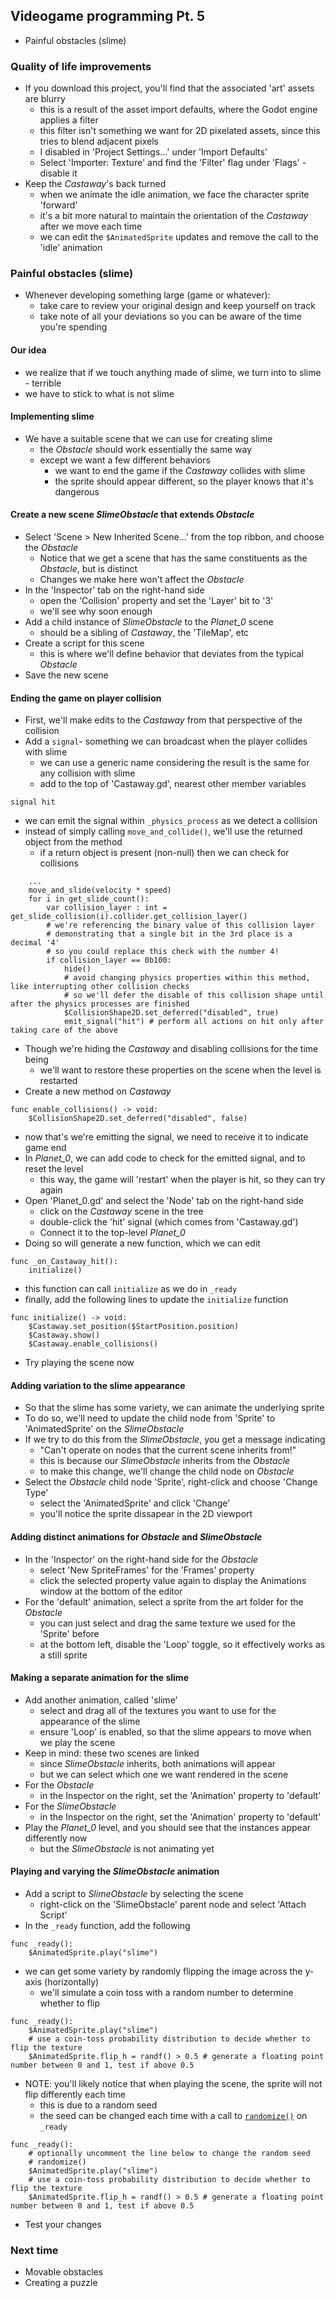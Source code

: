 ## Videogame programming Pt. 5
- Painful obstacles (slime)

### Quality of life improvements
- If you download this project, you'll find that the associated 'art' assets are blurry
  - this is a result of the asset import defaults, where the Godot engine applies a filter
  - this filter isn't something we want for 2D pixelated assets, since this tries to blend adjacent pixels
  - I disabled in 'Project Settings...' under 'Import Defaults' 
  - Select 'Importer: Texture' and find the 'Filter' flag under 'Flags' - disable it
- Keep the _Castaway_'s back turned
  - when we animate the idle animation, we face the character sprite 'forward'
  - it's a bit more natural to maintain the orientation of the _Castaway_ after we move each time
  - we can edit the `$AnimatedSprite` updates and remove the call to the 'idle' animation

### Painful obstacles (slime)
- Whenever developing something large (game or whatever):
  - take care to review your original design and keep yourself on track
  - take note of all your deviations so you can be aware of the time you're spending

#### Our idea
- we realize that if we touch anything made of slime, we turn into to slime - terrible
- we have to stick to what is not slime

#### Implementing slime
- We have a suitable scene that we can use for creating slime
  - the _Obstacle_ should work essentially the same way
  - except we want a few different behaviors
    - we want to end the game if the _Castaway_ collides with slime
    - the sprite should appear different, so the player knows that it's dangerous

#### Create a new scene _SlimeObstacle_ that extends _Obstacle_
- Select 'Scene > New Inherited Scene...' from the top ribbon, and choose the _Obstacle_
  - Notice that we get a scene that has the same constituents as the _Obstacle_, but is distinct
  - Changes we make here won't affect the _Obstacle_
- In the 'Inspector' tab on the right-hand side
  - open the 'Collision' property and set the 'Layer' bit to '3'
  - we'll see why soon enough
- Add a child instance of _SlimeObstacle_ to the _Planet\_0_ scene
  - should be a sibling of _Castaway_, the 'TileMap', etc
- Create a script for this scene
  - this is where we'll define behavior that deviates from the typical _Obstacle_
- Save the new scene

#### Ending the game on player collision
- First, we'll make edits to the _Castaway_ from that perspective of the collision
- Add a `signal`- something we can broadcast when the player collides with slime
  - we can use a generic name considering the result is the same for any collision with slime
  - add to the top of 'Castaway.gd', nearest other member variables
```
signal hit
```
- we can emit the signal within `_physics_process` as we detect a collision
- instead of simply calling `move_and_collide()`, we'll use the returned object from the method
  - if a return object is present (non-null) then we can check for collisions
```
    ...
    move_and_slide(velocity * speed)
    for i in get_slide_count():
	    var collision_layer : int = get_slide_collision(i).collider.get_collision_layer()
        # we're referencing the binary value of this collision layer
        # demonstrating that a single bit in the 3rd place is a decimal '4'
        # so you could replace this check with the number 4!
	    if collision_layer == 0b100:
		    hide()
            # avoid changing physics properties within this method, like interrupting other collision checks
            # so we'll defer the disable of this collision shape until after the physics processes are finished
		    $CollisionShape2D.set_deferred("disabled", true)
		    emit_signal("hit") # perform all actions on hit only after taking care of the above
```
- Though we're hiding the _Castaway_ and disabling collisions for the time being
  - we'll want to restore these properties on the scene when the level is restarted
- Create a new method on _Castaway_
```
func enable_collisions() -> void:
	$CollisionShape2D.set_deferred("disabled", false)
```
- now that's we're emitting the signal, we need to receive it to indicate game end
- In _Planet\_0_, we can add code to check for the emitted signal, and to reset the level
  - this way, the game will 'restart' when the player is hit, so they can try again
- Open 'Planet\_0.gd' and select the 'Node' tab on the right-hand side
  - click on the _Castaway_ scene in the tree
  - double-click the 'hit' signal (which comes from 'Castaway.gd')
  - Connect it to the top-level _Planet\_0_
- Doing so will generate a new function, which we can edit
```
func _on_Castaway_hit():
    initialize()
```
- this function can call `initialize` as we do in `_ready`
- finally, add the following lines to update the `initialize` function
```
func initialize() -> void:
	$Castaway.set_position($StartPosition.position)
	$Castaway.show()
	$Castaway.enable_collisions()
```
- Try playing the scene now

#### Adding variation to the slime appearance
- So that the slime has some variety, we can animate the underlying sprite
- To do so, we'll need to update the child node from 'Sprite' to 'AnimatedSprite' on the _SlimeObstacle_
- If we try to do this from the _SlimeObstacle_, you get a message indicating
  - "Can't operate on nodes that the current scene inherits from!"
  - this is because our _SlimeObstacle_ inherits from the _Obstacle_
  - to make this change, we'll change the child node on _Obstacle_
- Select the _Obstacle_ child node 'Sprite', right-click and choose 'Change Type'
  - select the 'AnimatedSprite' and click 'Change'
  - you'll notice the sprite dissapear in the 2D viewport

#### Adding distinct animations for _Obstacle_ and _SlimeObstacle_
- In the 'Inspector' on the right-hand side for the _Obstacle_
  - select 'New SpriteFrames' for the 'Frames' property
  - click the selected property value again to display the Animations window at the bottom of the editor
- For the 'default' animation, select a sprite from the art folder for the _Obstacle_
  - you can just select and drag the same texture we used for the 'Sprite' before
  - at the bottom left, disable the 'Loop' toggle, so it effectively works as a still sprite

#### Making a separate animation for the slime
- Add another animation, called 'slime'
  - select and drag all of the textures you want to use for the appearance of the slime
  - ensure 'Loop' is enabled, so that the slime appears to move when we play the scene
- Keep in mind: these two scenes are linked
  - since _SlimeObstacle_ inherits, both animations will appear
  - but we can select which one we want rendered in the scene
- For the _Obstacle_
  - in the Inspector on the right, set the 'Animation' property to 'default'
- For the _SlimeObstacle_
  - in the Inspector on the right, set the 'Animation' property to 'default'
- Play the _Planet\_0_ level, and you should see that the instances appear differently now
  - but the _SlimeObstacle_ is not animating yet

#### Playing and varying the _SlimeObstacle_ animation

- Add a script to _SlimeObstacle_ by selecting the scene
  - right-click on the 'SlimeObstacle' parent node and select 'Attach Script'
- In the `_ready` function, add the following
```
func _ready():
    $AnimatedSprite.play("slime")
```
- we can get some variety by randomly flipping the image across the y-axis (horizontally)
  - we'll simulate a coin toss with a random number to determine whether to flip
```
func _ready():
	$AnimatedSprite.play("slime")
	# use a coin-toss probability distribution to decide whether to flip the texture
	$AnimatedSprite.flip_h = randf() > 0.5 # generate a floating point number between 0 and 1, test if above 0.5
```
- NOTE: you'll likely notice that when playing the scene, the sprite will not flip differently each time
    - this is due to a random seed
    - the seed can be changed each time with a call to [`randomize()`](https://docs.godotengine.org/en/latest/tutorials/math/random_number_generation.html?highlight=randomize#the-randomize-method) on `_ready`
```
func _ready():
	# optionally uncomment the line below to change the random seed
	# randomize()
	$AnimatedSprite.play("slime")
	# use a coin-toss probability distribution to decide whether to flip the texture
	$AnimatedSprite.flip_h = randf() > 0.5 # generate a floating point number between 0 and 1, test if above 0.5
```
- Test your changes

### Next time
- Movable obstacles
- Creating a puzzle
